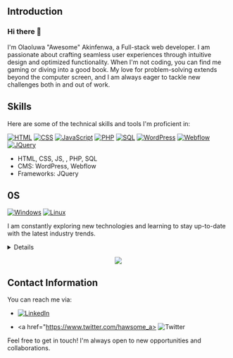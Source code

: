## Introduction

### Hi there 👋


I'm Olaoluwa "Awesome" Akinfenwa, a Full-stack web developer. I am passionate about crafting seamless user experiences through intuitive design and optimized functionality. When I'm not coding, you can find me gaming or diving into a good book. My love for problem-solving extends beyond the computer screen, and I am always eager to tackle new challenges both in and out of work.

## Skills

Here are some of the technical skills and tools I'm proficient in:

[![HTML](https://img.shields.io/badge/html-black?style=for-the-badge&logo=html)](https://github.com/hawsome)
[![CSS](https://img.shields.io/badge/css-black?style=for-the-badge&logo=css)](https://github.com/hawsome)
[![JavaScript](https://img.shields.io/badge/css-black?style=for-the-badge&logo=javascript)](https://github.com/hawsome)
[![PHP](https://img.shields.io/badge/php-black?style=for-the-badge&logo=php)](https://github.com/hawsome)
[![SQL](https://img.shields.io/badge/sql-black?style=for-the-badge&logo=sql)](https://github.com/hawsome)
[![WordPress](https://img.shields.io/badge/wordpress-black?style=for-the-badge&logo=wordpress)](https://github.com/hawsome)
[![Webflow](https://img.shields.io/badge/webflow-black?style=for-the-badge&logo=webflow)](https://github.com/hawsome)
[![JQuery](https://img.shields.io/badge/jquery-black?style=for-the-badge&logo=jquery)](https://github.com/hawsome)
- HTML, CSS, JS, , PHP, SQL
- CMS: WordPress, Webflow
- Frameworks: JQuery

## 0S
[![Windows](https://img.shields.io/badge/Windows-black?style=for-the-badge&logo=Windows)](https://github.com/hawsome)
[![Linux](https://img.shields.io/badge/linux-black?style=for-the-badge&logo=Linux)](https://github.com/hawsome)

I am constantly exploring new technologies and learning to stay up-to-date with the latest industry trends.

<details>
<p align="center">
  <a href="https://github.com/hawsomme">
    <img src="http://github-profile-summary-cards.vercel.app/api/cards/profile-details?username=hawsome&theme=transparent" />
  </a>
  <a href="https://github.com/hawsome">
    <img src="https://github-readme-streak-stats.herokuapp.com/?user=hawsome&hide_border=true&card_width=338&theme=transparent" />
  </a>
  <a href="https://github.com/hawsome">
    <img src="http://github-profile-summary-cards.vercel.app/api/cards/stats?username=hawsome&theme=transparent" />
  </a>
  <!-- <a href="https://github.com/hawsome">
    <img src="https://github-readme-stats.vercel.app/api/top-langs/?username=hawsome&langs_count=10&exclude_repo=&hide=jupyter%20notebook,vim%20script,cmake,makefile,batchfile,emacs%20lisp,css,html&layout=default&card_width=699&hide_border=true&theme=transparent" />
  </a> -->
</p>
</details>

<p align="center">
  <a href="https://github.com/hawsome">
    <img src="https://komarev.com/ghpvc/?username=hawsome&color=blue&style=flat)" />
  </a>
</p>

## Contact Information

You can reach me via:

- <a href="https://www.linkedin.com/in/olaoluwa-akinfenwa-b44026208">
        <img src="https://img.shields.io/badge/LinkedIn-blue?style=flat-square&logo=linkedin" alt="LinkedIn">
    </a>
    
- <a href="https://www.twitter.com/hawsome_a>
        <img src="https://img.shields.io/badge/Twitter-blue?style=flat-square&logo=twitter" alt="Twitter">
    </a> 

Feel free to get in touch! I'm always open to new opportunities and collaborations.
<!--
**Hawsome/hawsome** is a ✨ _special_ ✨ repository because its `README.md` (this file) appears on your GitHub profile.

Here are some ideas to get you started:

- 🔭 I’m currently working on ...
- 🌱 I’m currently learning ...
- 👯 I’m looking to collaborate on ...
- 🤔 I’m looking for help with ...
- 💬 Ask me about ...
- 📫 How to reach me: ...
- 😄 Pronouns: ...
- ⚡ Fun fact: ...
-->

